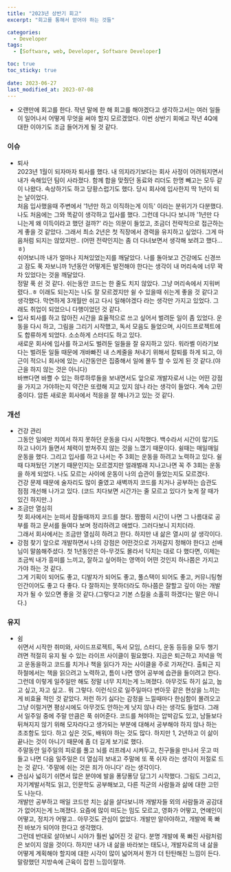 ```yaml
---
title: "2023년 상반기 회고"
excerpt: "회고를 통해서 얻어야 하는 것들"

categories:
  - Developer
tags:
  - [Software, web, Developer, Software Developer]

toc: true
toc_sticky: true
 
date: 2023-06-27
last_modified_at: 2023-07-08
---
```


- 오랜만에 회고를 한다. 작년 말에 한 해 회고를 해야겠다고 생각하고서는 여러 일들이 일어나서 어떻게 무엇을 써야 할지 모르겠었다. 이번 상반기 회에고 작년 4Q에 대한 이야기도 조금 들어가게 될 것 같다.

### 이슈
  - 퇴사   
    2023년 1월이 되자마자 퇴사를 했다. 내 의지라기보다는 회사 사정이 어려워지면서 내가 속해있던 팀이 사라졌다. 함께 합을 맞췄던 동료와 리더도 한명 빼고는 모두 같이 나왔다. 속상하기도 하고 당황스럽기도 했다. 당시 회사에 입사한지 딱 1년이 되는 날이었다.    
    처음 입사했을때 주변에서 '1년만 하고 이직하는게 이득' 이라는 분위기가 다분했다. 나도 처음에는 그와 똑같이 생각하고 입사를 했다. 그런데 다니다 보니까 '1년만 다니는게 왜 이득이라고 했던 걸까?' 라는 의문이 들었고, 조금더 전략적으로 접근하는게 좋을 것 같았다. 그래서 최소 2년은 첫 직장에서 경력을 유지하고 싶었다. 그게 마음처럼 되지는 않았지만.. (어떤 전략인지는 좀 더 다녀보면서 생각해 보려고 했다...ㅎ)     
    쉬어보니까 내가 얼마나 지쳐있었는지를 깨달았다. 나를 돌아보고 건강에도 신경쓰고 잠도 푹 자보니까 1년동안 어떻게든 발전해야 한다는 생각이 내 머리속에 너무 꽉 차 있었다는 것을 깨달았다.     
    정말 푹 쉰 것 같다. 쉬는동안 코드는 한 줄도 치지 않았다. 그냥 머리속에서 지워버렸다..ㅎ 이래도 되는지는 나도 잘 모르겠지만 쉴 수 있을때 쉬는게 좋을 것 같다고 생각했다. 막연하게 3개월만 쉬고 다시 일해야겠다 라는 생각만 가지고 있었다. 그래도 취업이 되었으니 다행이었던 것 같다.
  - 입사
    퇴사를 하고 많아진 시간을 효율적으로 쓰고 싶어서 벌려둔 일이 좀 있었다. 운동을 다시 하고, 그림을 그리기 시작했고, 독서 모음도 들었으며, 사이드프로젝트에도 합류하게 되었다. 소소하게 스터디도 하고 있다.     
    새로운 회사에 입사를 하고서도 벌려둔 일들을 잘 유지하고 있다. 워라벨 이라기보다는 벌려둔 일들 때문에 개바빠진 내 스케줄을 쳐내기 위해서 칼퇴를 하게 되고, 야근이 적으니 회사에 있는 시간동안은 집중해서 일에 몰두 할 수 있게 된 것 같다.(야근을 하지 않는 것은 아니다)    
    바쁘다면 바쁠 수 있는 하루하루들을 보내면서도 앞으로 개발자로서 나는 어떤 강점을 가지고 가야하는지 약간은 또렸해 지고 있지 않나 라는 생각이 들었다. 계속 고민중이다.
    암튼 새로운 회사에서 적응을 잘 해나가고 있는 것 같다.

### 개선
  - 건강 관리    
    그동안 일에만 치여서 하지 못하던 운동을 다시 시작했다. 백수라서 시간이 많기도 하고 나이가 들면서 체력이 받쳐주지 않는 것을 느꼈기 때문이다. 쉴때는 매일매일 운동을 했다. 그리고 입사를 하고 나서는 주 3회는 운동을 하려고 노력하고 있다. 쉴때 다져뒀던 기본기 때문인지는 모르겠지만 얼래벌래 지나고나면 꼭 주 3회는 운동을 하게 되었다. 나도 모르는 사이에 운동이 나의 습관이 들었는지도 모르겠다.    
    건강 문제 때문에 술자리도 많이 줄였고 새벽까지 코드를 치거나 공부하는 습관도 점점 개선해 나가고 있다. (코드 치다보면 시간가는 줄 모르고 있다가 늦게 잘 때가 있긴 하지만..)    
  - 조금만 열심히     
    첫 회사에서는 눈떠서 잠들때까지 코드를 쳤다. 짬짬히 시간이 나면 그 나름대로 공부를 하고 문서를 들여다 보며 정리하려고 애썼다. 그러다보니 지치더라.     
    그래서 회사에서는 조금만 열심히 하려고 한다. 하지만 내 삶은 열시미 살 생각이다.
  - 강점 찾기
    앞으로 개발하면서 나의 강점은 어떤것으로 가져갈지 정해야 한다고 선배님이 말씀해주셨다. 첫 1년동안은 아-무것도 몰라서 닥치는 대로 다 했다면, 이제는 조금씩 내가 흥미를 느끼고, 잘하고 싶어하는 영역이 어떤 것인지 하나쯤은 가지고 가야 하는 것 같다.    
    그게 기획이 되어도 좋고, 디발자가 되어도 좋고, 풀스택이 되어도 좋고, 커뮤니팅형 인간이어도 좋고 다 좋다. 다 잘하지는 못하더라도 하나쯤은 잘할고 깊이 아는 개발자가 될 수 있으면 좋을 것 같다.(그렇다고 기본 스킬을 소홀히 하겠다는 말은 아니다.)
### 유지
  - 쉼     
    쉬면서 시작한 취미와, 사이드프로젝트, 독서 모임, 스터디, 운동 등등을 모두 챙기려면 적절히 유지 될 수 있는 라이프 사이클이 필요했다. 지금은 퇴근하고 저녁을 먹고 운동을하고 코드를 치거나 책을 읽다가 자는 사이클을 주로 가져간다. 출퇴근 지하철에서는 책을 읽으려고 노력하고, 틈이 나면 영어 공부에 습관을 들이려고 한다.     
    그런데 이렇게 일주일만 해도 정말 너무 지치는게 느껴졌다. 아무것도 하기 싫고, 눕고 싶고, 자고 싶고.. 뭐 그렇다. 이런식으로 일주일마다 번아웃 같은 현상을 느끼는게 비효율 적인 것 같았다. 저런 하기 싫다는 감정을 느낄때마다 한심함이 몰려오고 그냥 이럴거면 평상시에도 아무것도 안하는게 낫지 않나 라는 생각도 들었다. 그래서 일주일 중에 주말 만큼은 푹 쉬어준다. 코드를 쳐야하는 압박감도 있고, 남들보다 뒤쳐지지 않기 위해 모자라다고 생가되는 부분에 대해서 공부해야 하지 않나 하는 초조함도 있다. 하고 싶은 것도, 배워야 하는 것도 많다. 하지만 1, 2년하고 이 삶이 끝나는 것이 아니기 때문에 좀 더 길게 보기로 했다.     
    주말동안 일주일의 피로를 풀고 뇌를 리프레시 시켜두고, 친구들을 만나서 웃고 떠들고 나면 다음 일주일은 더 열심히 보내고 주말에 또 푹 쉬자 라는 생각이 저절로 드는 것 같다. '주말에 쉬는 것은 죄가 아니다' 라는 생각이다.
  - 관심사 넓히기
    쉬면서 많은 분야에 발을 퐁당퐁당 담그기 시작했다. 그림도 그리고, 자기계발서적도 읽고, 인문학도 공부해보고, 다른 직군의 사람들과 삶에 대한 고민도 나눈다.     
    개발만 공부하고 매일 코드만 치는 삶을 살다보니까 개발자들 외의 사람들과 공감대가 없어지는게 느껴졌다. 요즘에 많이 떠도는 밈도 모르고, 영화가 어떻고, 연얘인이 어떻고, 정치가 어떻고.. 아무것도 관심이 없었다. 개발만 알아야하고, 개발에 푹 빠진 바보가 되어야 한다고 생각했다.    
    그런데 반대로 살아보니 시야가 훨씬 넓어진 것 같다. 분명 개발에 푹 빠진 사람처럼은 보이지 않을 것이다. 하지만 내가 내 삶을 바라보는 태도나, 개발자로의 내 삶을 어떻게 계획해야 할지에 대한 시각이 많이 넓어져서 뭔가 더 탄탄해진 느낌이 든다. 말랑했던 지방속에 근육이 잡힌 느낌이랄까.
    
    

